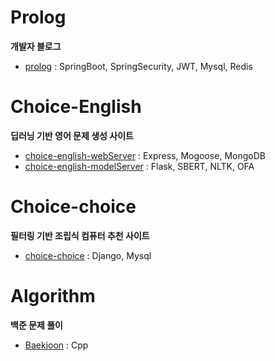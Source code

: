 Prolog
====
__개발자 블로그__
* [prolog](https://github.com/bodyMist/prolog) : SpringBoot, SpringSecurity, JWT, Mysql, Redis

Choice-English
====
__딥러닝 기반 영어 문제 생성 사이트__
* [choice-english-webServer](https://github.com/bodyMist/chois-english-back) : Express, Mogoose, MongoDB
* [choice-english-modelServer](https://github.com/bodyMist/chois-english-model) : Flask, SBERT, NLTK, OFA

Choice-choice
====
__필터링 기반 조립식 컴퓨터 추천 사이트__
* [choice-choice](https://github.com/bodyMist/chois-choice) : Django, Mysql

Algorithm
====
__백준 문제 풀이__
* [Baekjoon](https://github.com/bodyMist/Algorithm) : Cpp

